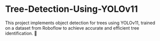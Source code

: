 # Tree-Detection-Using-YOLOv11
This project implements object detection for trees using YOLOv11, trained on a dataset from Roboflow to achieve accurate and efficient tree identification. 🚀
